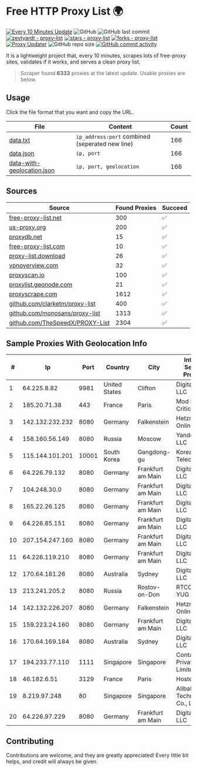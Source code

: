 
# Free HTTP Proxy List 🌍

[![Every 10 Minutes Update](https://github.com/mertguvencli/http-proxy-list/actions/workflows/main.yml/badge.svg?branch=main)](https://github.com/mertguvencli/http-proxy-list/actions/workflows/main.yml)
![GitHub](https://img.shields.io/github/license/mertguvencli/http-proxy-list)
![GitHub last commit](https://img.shields.io/github/last-commit/mertguvencli/http-proxy-list)
[![zevtyardt - proxy-list](https://img.shields.io/static/v1?label=zevtyardt&message=proxy-list&color=blue&logo=github)](https://github.com/zevtyardt/proxy-list "Go to GitHub repo")
[![stars - proxy-list](https://img.shields.io/github/stars/zevtyardt/proxy-list?style=social)](https://github.com/zevtyardt/proxy-list)
[![forks - proxy-list](https://img.shields.io/github/forks/zevtyardt/proxy-list?style=social)](https://github.com/zevtyardt/proxy-list)
[![Proxy Updater](https://github.com/zevtyardt/proxy-list/workflows/Proxy%20Updater/badge.svg)](https://github.com/zevtyardt/proxy-list/actions?query=workflow:"Proxy+Updater")
![GitHub repo size](https://img.shields.io/github/repo-size/zevtyardt/proxy-list)
[![GitHub commit activity](https://img.shields.io/github/commit-activity/m/zevtyardt/proxy-list?logo=commits)](https://github.com/zevtyardt/proxy-list/commits/main)

It is a lightweight project that, every 10 minutes, scrapes lots of free-proxy sites, validates if it works, and serves a clean proxy list.

> Scraper found **6333** proxies at the latest update. Usable proxies are below.

## Usage

Click the file format that you want and copy the URL.

|File|Content|Count|
|----|-------|-----|
|[data.txt](https://raw.githubusercontent.com/mertguvencli/http-proxy-list/main/proxy-list/data.txt)|`ip_address:port` combined (seperated new line)|166|
|[data.json](https://raw.githubusercontent.com/mertguvencli/http-proxy-list/main/proxy-list/data.json)|`ip, port`|166|
|[data-with-geolocation.json](https://raw.githubusercontent.com/mertguvencli/http-proxy-list/main/proxy-list/data-with-geolocation.json)|`ip, port, geolocation`|166|

## Sources

|Source|Found Proxies|Succeed|
|------|-------------|-------|
|[free-proxy-list.net](https://free-proxy-list.net)|300|✅|
|[us-proxy.org](https://www.us-proxy.org)|200|✅|
|[proxydb.net](http://proxydb.net)|15|✅|
|[free-proxy-list.com](https://free-proxy-list.com/?page=&port=&type%5B%5D=http&type%5B%5D=https&up_time=0&search=Search)|10|✅|
|[proxy-list.download](https://www.proxy-list.download/HTTP)|26|✅|
|[vpnoverview.com](https://vpnoverview.com/privacy/anonymous-browsing/free-proxy-servers)|32|✅|
|[proxyscan.io](https://www.proxyscan.io)|100|✅|
|[proxylist.geonode.com](https://proxylist.geonode.com/api/proxy-list?limit=300&page=1&sort_by=lastChecked&sort_type=desc&protocols=http,https)|21|✅|
|[proxyscrape.com](https://api.proxyscrape.com/v2/?request=displayproxies&protocol=http&timeout=10000&country=all&ssl=all&anonymity=all)|1612|✅|
|[github.com/clarketm/proxy-list](https://raw.githubusercontent.com/clarketm/proxy-list/master/proxy-list-raw.txt)|400|✅|
|[github.com/monosans/proxy-list](https://raw.githubusercontent.com/monosans/proxy-list/main/proxies/http.txt)|1313|✅|
|[github.com/TheSpeedX/PROXY-List](https://raw.githubusercontent.com/TheSpeedX/PROXY-List/master/http.txt)|2304|✅|


## Sample Proxies With Geolocation Info

|#|Ip|Port|Country|City|Internet Service Provider|
|-|--|----|-------|----|-------------------------|
|1|64.225.8.82|9981|United States|Clifton|DigitalOcean, LLC|
|2|185.20.71.38|443|France|Paris|Mod Mission Critical LLC|
|3|142.132.232.232|8080|Germany|Falkenstein|Hetzner Online GmbH|
|4|158.160.56.149|8080|Russia|Moscow|Yandex.Cloud LLC|
|5|115.144.101.201|10001|South Korea|Gangdong-gu|Korea Telecom|
|6|64.226.79.132|8080|Germany|Frankfurt am Main|DigitalOcean, LLC|
|7|104.248.30.0|8080|Germany|Frankfurt am Main|DigitalOcean, LLC|
|8|165.22.26.125|8080|Germany|Frankfurt am Main|DigitalOcean, LLC|
|9|64.226.85.151|8080|Germany|Frankfurt am Main|DigitalOcean, LLC|
|10|207.154.247.160|8080|Germany|Frankfurt am Main|DigitalOcean, LLC|
|11|64.226.119.210|8080|Germany|Frankfurt am Main|DigitalOcean, LLC|
|12|170.64.181.26|8080|Australia|Sydney|DigitalOcean, LLC|
|13|213.241.205.2|8080|Russia|Rostov-on-Don|RTCOMM-YUG|
|14|142.132.226.207|8080|Germany|Falkenstein|Hetzner Online GmbH|
|15|159.223.24.160|8080|Germany|Frankfurt am Main|DigitalOcean, LLC|
|16|170.64.169.184|8080|Australia|Sydney|DigitalOcean, LLC|
|17|194.233.77.110|1111|Singapore|Singapore|Contabo Asia Private Limited|
|18|46.182.6.51|3129|France|Paris|Hosteur SAS|
|19|8.219.97.248|80|Singapore|Singapore|Alibaba (US) Technology Co., Ltd.|
|20|64.226.97.229|8080|Germany|Frankfurt am Main|DigitalOcean, LLC|



## Contributing

Contributions are welcome, and they are greatly appreciated! Every
little bit helps, and credit will always be given.

